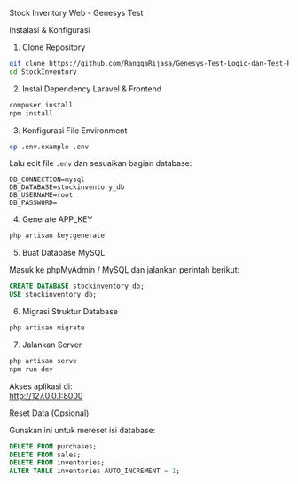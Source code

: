 Stock Inventory Web - Genesys Test

Instalasi & Konfigurasi

1. Clone Repository

```bash
git clone https://github.com/RanggaRijasa/Genesys-Test-Logic-dan-Test-Praktek.git
cd StockInventory
```

2. Instal Dependency Laravel & Frontend

```bash
composer install
npm install
```

3. Konfigurasi File Environment

```bash
cp .env.example .env
```

Lalu edit file `.env` dan sesuaikan bagian database:

```
DB_CONNECTION=mysql
DB_DATABASE=stockinventory_db
DB_USERNAME=root
DB_PASSWORD=       
```

4. Generate APP_KEY

```bash
php artisan key:generate
```

5. Buat Database MySQL

Masuk ke phpMyAdmin / MySQL dan jalankan perintah berikut:

```sql
CREATE DATABASE stockinventory_db;
USE stockinventory_db;
```

6. Migrasi Struktur Database

```bash
php artisan migrate
```

7. Jalankan Server

```bash
php artisan serve
npm run dev
```

Akses aplikasi di:  
http://127.0.0.1:8000

Reset Data (Opsional)

Gunakan ini untuk mereset isi database:

```sql
DELETE FROM purchases;
DELETE FROM sales;
DELETE FROM inventories;
ALTER TABLE inventories AUTO_INCREMENT = 1;
```
